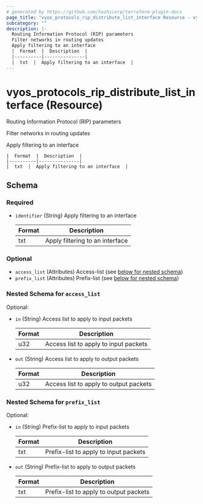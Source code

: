 ```yaml
---
# generated by https://github.com/hashicorp/terraform-plugin-docs
page_title: "vyos_protocols_rip_distribute_list_interface Resource - vyos"
subcategory: ""
description: |-
  Routing Information Protocol (RIP) parameters
  Filter networks in routing updates
  Apply filtering to an interface
  |  Format  |  Description  |
  |----------|---------------|
  |  txt  |  Apply filtering to an interface  |
---
```


# vyos_protocols_rip_distribute_list_interface (Resource)

Routing Information Protocol (RIP) parameters

Filter networks in routing updates

Apply filtering to an interface

    |  Format  |  Description  |
    |----------|---------------|
    |  txt  |  Apply filtering to an interface  |



<!-- schema generated by tfplugindocs -->
## Schema

### Required

- `identifier` (String) Apply filtering to an interface

    |  Format  |  Description  |
    |----------|---------------|
    |  txt  |  Apply filtering to an interface  |

### Optional

- `access_list` (Attributes) Access-list (see [below for nested schema](#nestedatt--access_list))
- `prefix_list` (Attributes) Prefix-list (see [below for nested schema](#nestedatt--prefix_list))

<a id="nestedatt--access_list"></a>
### Nested Schema for `access_list`

Optional:

- `in` (String) Access list to apply to input packets

    |  Format  |  Description  |
    |----------|---------------|
    |  u32  |  Access list to apply to input packets  |
- `out` (String) Access list to apply to output packets

    |  Format  |  Description  |
    |----------|---------------|
    |  u32  |  Access list to apply to output packets  |


<a id="nestedatt--prefix_list"></a>
### Nested Schema for `prefix_list`

Optional:

- `in` (String) Prefix-list to apply to input packets

    |  Format  |  Description  |
    |----------|---------------|
    |  txt  |  Prefix-list to apply to input packets  |
- `out` (String) Prefix-list to apply to output packets

    |  Format  |  Description  |
    |----------|---------------|
    |  txt  |  Prefix-list to apply to output packets  |
